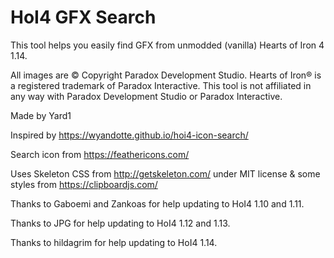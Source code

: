 # HoI4 GFX Search

This tool helps you easily find GFX from unmodded (vanilla) Hearts of Iron 4 1.14.

All images are © Copyright Paradox Development Studio. Hearts of Iron® is a registered trademark of Paradox Interactive. This tool is not affiliated in any way with Paradox Development Studio or Paradox Interactive.

Made by Yard1

Inspired by https://wyandotte.github.io/hoi4-icon-search/

Search icon from https://feathericons.com/

Uses Skeleton CSS from http://getskeleton.com/ under MIT license & some styles from https://clipboardjs.com/

Thanks to Gaboemi and Zankoas for help updating to HoI4 1.10 and 1.11.

Thanks to JPG for help updating to HoI4 1.12 and 1.13.

Thanks to hildagrim for help updating to HoI4 1.14.
